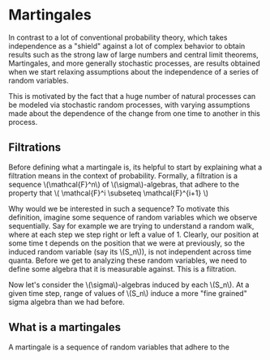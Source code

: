 # Martingales

In contrast to a lot of conventional probability theory, which takes independence as a "shield" against a lot of complex behavior to obtain results such as the strong law of large numbers and central limit theorems, Martingales, and more generally stochastic processes, are results obtained when we start relaxing assumptions about the independence of a series of random variables. 

This is motivated by the fact that a huge number of natural processes can be modeled via stochastic random processes, with varying assumptions made about the dependence of the change from one time to another in this process. 

## Filtrations 

Before defining what a martingale is, its helpful to start by explaining what a filtration means in the context of probability. Formally, a filtration is a sequence \\(\mathcal{F}^n\\) 
of \\(\sigma\\)-algebras, that adhere to the property that \\( \mathcal{F}^i \subseteq \mathcal{F}^{i+1} \\)

Why would we be interested in such a sequence? To motivate this definition, imagine some sequence of random variables which we observe sequentially. Say for example we are trying to understand a random walk, where at each step we step right or left a value of 1. Clearly, our position at some time t depends on the position that we were at previously, so the induced random variable (say its \\(S_n\\)), is not independent across time quanta. Before we get to analyzing these random variables, we need to define some algebra that it is measurable against. This is a filtration.

Now let's consider the \\(\sigma\\)-algebras induced by each \\(S_n\\). At a given time step, range of values of \\(S_n\\) induce a more "fine grained" sigma algebra than we had before. 

## What is a martingales

A martingale is a sequence of random variables that adhere to the
